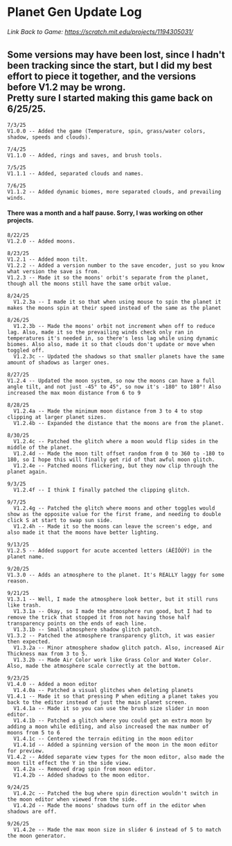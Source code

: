 # Planet Gen Update Log
###### Link Back to Game: https://scratch.mit.edu/projects/1194305031/
## Some versions may have been lost, since I hadn't been tracking since the start, but I did my best effort to piece it together, and the versions before V1.2 may be wrong.<br> Pretty sure I started making this game back on 6/25/25.
~~~~~~~~~~~~
7/3/25
V1.0.0 -- Added the game (Temperature, spin, grass/water colors, shadow, speeds and clouds).
~~~~~~~~~~~~
~~~~~~~~~~~~
7/4/25
V1.1.0 -- Added, rings and saves, and brush tools.
~~~~~~~~~~~~
~~~~~~~~~~~~
7/5/25
V1.1.1 -- Added, separated clouds and names.
~~~~~~~~~~~~
~~~~~~~~~~~~
7/6/25
V1.1.2 -- Added dynamic biomes, more separated clouds, and prevailing winds.
~~~~~~~~~~~~
#### There was a month and a half pause. Sorry, I was working on other projects. <br>
~~~~~~~~~~~~
8/22/25 
V1.2.0 -- Added moons.
~~~~~~~~~~~~
~~~~~~~~~~~~
8/23/25
V1.2.1 -- Added moon tilt.
V1.2.2 -- Added a version number to the save encoder, just so you know what version the save is from.
V1.2.3 -- Made it so the moons' orbit's separate from the planet, though all the moons still have the same orbit value.
~~~~~~~~~~~~
~~~~~~~~~~~~
8/24/25
  V1.2.3a -- I made it so that when using mouse to spin the planet it makes the moons spin at their speed instead of the same as the planet
~~~~~~~~~~~~
~~~~~~~~~~~~
8/26/25
  V1.2.3b -- Made the moons' orbit not increment when off to reduce lag. Also, made it so the prevailing winds check only ran in temperatures it's needed in, so there's less lag while using dynamic biomes. Also also, made it so that clouds don't update or move when toggled off.
  V1.2.3c -- Updated the shadows so that smaller planets have the same amount of shadows as larger ones.
~~~~~~~~~~~~
~~~~~~~~~~~~
8/27/25
V1.2.4 -- Updated the moon system, so now the moons can have a full angle tilt, and not just -45° to 45°, so now it's -180° to 180°! Also increased the max moon distance from 6 to 9
~~~~~~~~~~~~
~~~~~~~~~~~~
8/28/25
  V1.2.4a -- Made the minimum moon distance from 3 to 4 to stop clipping at larger planet sizes.
  V1.2.4b -- Expanded the distance that the moons are from the planet.
~~~~~~~~~~~~
~~~~~~~~~~~~
8/30/25
  V1.2.4c -- Patched the glitch where a moon would flip sides in the middle of the planet.
  V1.2.4d -- Made the moon tilt offset random from 0 to 360 to -180 to 180, so I hope this will finally get rid of that awful moon glitch.
  V1.2.4e -- Patched moons flickering, but they now clip through the planet again.
~~~~~~~~~~~~
~~~~~~~~~~~~
9/3/25
  V1.2.4f -- I think I finally patched the clipping glitch.
~~~~~~~~~~~~
~~~~~~~~~~~~
9/7/25
  V1.2.4g -- Patched the glitch where moons and other toggles would show as the opposite value for the first frame, and needing to double click S at start to swap sun side.
  V1.2.4h -- Made it so the moons can leave the screen's edge, and also made it that the moons have better lighting.
~~~~~~~~~~~~
~~~~~~~~~~~~
9/13/25
V1.2.5 -- Added support for acute accented letters (ÁÉÍÓÚÝ) in the planet name.
~~~~~~~~~~~~
~~~~~~~~~~~~
9/20/25
V1.3.0 -- Adds an atmosphere to the planet. It's REALLY laggy for some reason.
~~~~~~~~~~~~
~~~~~~~~~~~~
9/21/25
V1.3.1 -- Well, I made the atmosphere look better, but it still runs like trash.
  V1.3.1a -- Okay, so I made the atmosphere run good, but I had to remove the trick that stopped it from not having those half transparency points on the ends of each line.
  V1.3.1b -- Small atmosphere shadow glitch patch.
V1.3.2 -- Patched the atmosphere transparency glitch, it was easier then expected.
  V1.3.2a -- Minor atmosphere shadow glitch patch. Also, increased Air Thickness max from 3 to 5.
  V1.3.2b -- Made Air Color work like Grass Color and Water Color. Also, made the atmosphere scale correctly at the bottom.
~~~~~~~~~~~~
~~~~~~~~~~~~
9/23/25
V1.4.0 -- Added a moon editor
  V1.4.0a -- Patched a visual glitches when deleting planets
V1.4.1 -- Made it so that pressing P when editing a planet takes you back to the editor instead of just the main planet screen.
  V1.4.1a -- Made it so you can use the brush size slider in moon editor.
  V1.4.1b -- Patched a glitch where you could get an extra moon by adding a moon while editing, and also increased the max number of moons from 5 to 6 
  V1.4.1c -- Centered the terrain editing in the moon editor
  V1.4.1d -- Added a spinning version of the moon in the moon editor for preview.
V1.4.2 -- Added separate view types for the moon editor, also made the moon tilt effect the Y in the side view.
  V1.4.2a -- Removed drag spin from moon editor.
  V1.4.2b -- Added shadows to the moon editor.
~~~~~~~~~~~~
~~~~~~~~~~~~
9/24/25
  V1.4.2c -- Patched the bug where spin direction wouldn't switch in the moon editor when viewed from the side.
  V1.4.2d -- Made the moons' shadows turn off in the editor when shadows are off.
~~~~~~~~~~~~
~~~~~~~~~~~~
9/26/25
  V1.4.2e -- Made the max moon size in slider 6 instead of 5 to match the moon generator.
~~~~~~~~~~~~
